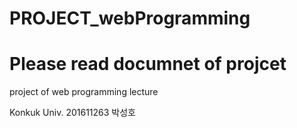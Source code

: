 # PROJECT_webProgramming
# Please read documnet of projcet


project of web programming lecture


Konkuk Univ. 201611263 박성호


